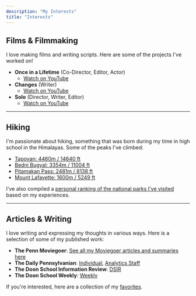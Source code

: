```yaml
---
description: "My Interests"
title: "Interests"
---
```


## Films & Filmmaking

I love making films and writing scripts. Here are some of the projects I've worked on!

- **Once in a Lifetime** (Co-Director, Editor, Actor)
  - [Watch on YouTube](https://www.youtube.com/watch?v=ni_0NXayNBc)
- **Changes** (Writer)
  - [Watch on YouTube](https://www.youtube.com/watch?v=Oeps-IEZ18U)
- **Solo** (Director, Writer, Editor)
  - [Watch on YouTube](https://www.youtube.com/watch?v=GrkivKOwSkM)

---

## Hiking

I'm passionate about hiking, something that was born during my time in high school in the Himalayas. Some of the peaks I've climbed:

- [Tapovan: 4460m / 14640 ft](https://en.wikipedia.org/wiki/Tapovana)
- [Bedni Bugyal: 3354m / 11004 ft](https://en.wikipedia.org/wiki/Bedni_Bugyal)
- [Pitamakan Pass: 2481m / 8138 ft](https://www.alltrails.com/trail/us/montana/pitamakan-dawson-loop)
- [Mount Lafayette: 1600m / 5249 ft](https://en.wikipedia.org/wiki/Mount_Lafayette)

I've also compiled a [personal ranking of the national parks I've visited](/pages/hiking/national_park_ranking/) based on my experiences.



---

## Articles & Writing

I love writing and expressing my thoughts in various ways. Here is a selection of some of my published work:

- **The Penn Moviegoer**: [See all my Moviegoer articles and summaries here](/pages/moviegoer/)
- **The Daily Pennsylvanian**: [Individual](https://www.thedp.com/staff/karan-sampath), [Analytics Staff](https://www.thedp.com/staff/the-daily-pennsylvanian-analytics-staff)
- **The Doon School Information Review**: [DSIR](https://issuu.com/dsirdoon)
- **The Doon School Weekly**: [Weekly](https://www.doonschool.com/about-us/publications/past-weeklies/)


If you're interested, here are a collection of my [favorites](/favorites).
